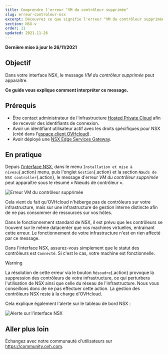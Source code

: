 ```yaml
---
title: Comprendre l'erreur "VM du contrôleur supprimée"
slug: erreur-controleur-nsx
excerpt: Découvrez ce que signifie l'erreur "VM du contrôleur supprimée"
section: NSX-v
order: 11
updated: 2021-11-26
---
```


**Dernière mise à jour le 26/11/2021**

## Objectif

Dans votre interface NSX, le message *VM du contrôleur supprimée* peut apparaître.

**Ce guide vous explique comment interpréter ce message.**

## Prérequis

- Être contact administrateur de l'infrastructure [Hosted Private Cloud](https://www.ovhcloud.com/fr-ca/enterprise/products/hosted-private-cloud/) afin de recevoir des identifiants de connexion.
- Avoir un identifiant utilisateur actif avec les droits spécifiques pour NSX (créé dans l'[espace client OVHcloud](https://ca.ovh.com/auth/?action=gotomanager&from=https://www.ovh.com/ca/fr/&ovhSubsidiary=qc)).
- Avoir déployé une [NSX Edge Services Gateway](https://docs.ovh.com/ca/fr/private-cloud/comment-deployer-une-nsx-edge-gateway/).

## En pratique

Depuis [l'interface NSX](https://docs.ovh.com/ca/fr/private-cloud/acceder-a-l-interface-de-gestion-nsx/), dans le menu `Installation et mise à niveau`{.action} menu, puis l'onglet `Gestion`{.action} et la section `Nœuds de NSX controller`{.action}, le message d'erreur *VM du contrôleur supprimée* peut apparaître sous le résumé « Nœuds de contrôleur ».

![Erreur VM du contrôleur supprimée](images/en01control.png)

Cela vient du fait qu'OVHcloud n'héberge pas de contrôleurs sur votre infrastructure, mais sur une infrastructure de gestion interne distincte afin de ne pas consommer de ressources sur vos hôtes.

Dans le fonctionnement standard de NSX, il est prévu que les contrôleurs se trouvent sur le même datacenter que vos machines virtuelles, entrainant cette erreur. Le fonctionnement de votre infrastructure n'est en rien affecté par ce message.

Dans l'interface NSX, assurez-vous simplement que le statut des contrôleurs est `Connecté`. Si c'est le cas, votre machine est fonctionnelle.

> [!warning]
>
> La résolution de cette erreur via le bouton `Résoudre`{.action} provoque la suppression des contrôleurs de votre infrastructure, ce qui perturbera l'utilisation de NSX ainsi que celle du réseau de l'infrastructure. Nous vous conseillons donc de ne pas effectuer cette action. La gestion des contrôleurs NSX reste à la charge d'OVHcloud.
> 

Cela explique également l'alerte sur le tableau de bord NSX :

![Alerte sur l'interface NSX](images/en02control.png)

## Aller plus loin

Échangez avec notre communauté d'utilisateurs sur <https://community.ovh.com>.
